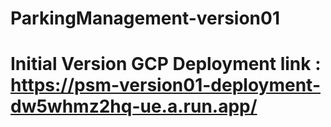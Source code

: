 # ParkingManagement-version01

# Initial Version GCP Deployment link : https://psm-version01-deployment-dw5whmz2hq-ue.a.run.app/